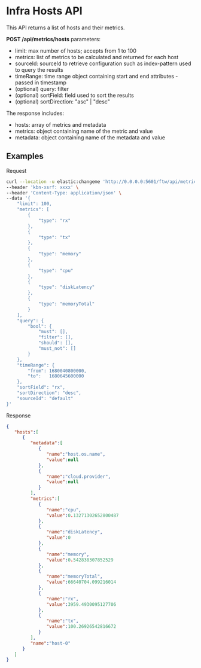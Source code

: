 # Infra Hosts API

This API returns a list of hosts and their metrics.

**POST /api/metrics/hosts**
parameters:

- limit: max number of hosts; accepts from 1 to 100
- metrics: list of metrics to be calculated and returned for each host
- sourceId: sourceId to retrieve configuration such as index-pattern used to query the results
- timeRange: time range object containing start and end attributes - passed in timestamp
- (optional) query: filter
- (optional) sortField: field used to sort the results
- (optional) sortDirection: "asc" | "desc"

The response includes:

- hosts: array of metrics and metadata
- metrics: object containing name of the metric and value
- metadata: object containing name of the metadata and value

## Examples

Request

```bash
curl --location -u elastic:changeme 'http://0.0.0.0:5601/ftw/api/metrics/hosts' \
--header 'kbn-xsrf: xxxx' \
--header 'Content-Type: application/json' \
--data '{
    "limit": 100,
    "metrics": [
        {
            "type": "rx"
        },
        {
            "type": "tx"
        },
        {
            "type": "memory"
        },
        {
            "type": "cpu"
        },
        {
            "type": "diskLatency"
        },
        {
            "type": "memoryTotal"
        }
    ],
    "query": {
        "bool": {
            "must": [],
            "filter": [],
            "should": [],
            "must_not": []
        }
    },
    "timeRange": {
        "from": 1680040800000,
        "to":   1680645600000
    },
    "sortField": "rx",
    "sortDirection": "desc",
    "sourceId": "default"
}'
```

Response

```json
{
   "hosts":[
      {
         "metadata":[
            {
               "name":"host.os.name",
               "value":null
            },
            {
               "name":"cloud.provider",
               "value":null
            }
         ],
         "metrics":[
            {
               "name":"cpu",
               "value":0.13271302652800487
            },
            {
               "name":"diskLatency",
               "value":0
            },
            {
               "name":"memory",
               "value":0.542838307852529
            },
            {
               "name":"memoryTotal",
               "value":66640704.099216014
            },
            {
               "name":"rx",
               "value":3959.4930095127706
            },
            {
               "name":"tx",
               "value":100.26926542816672
            }
         ],
         "name":"host-0"
      }
   ]
}
```

